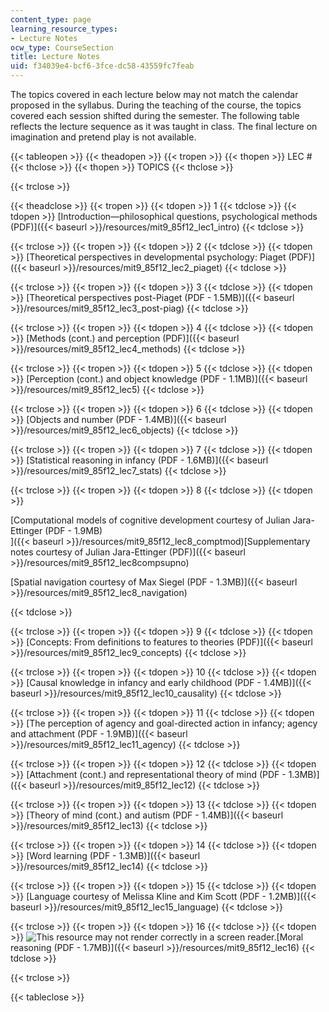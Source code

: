 ```yaml
---
content_type: page
learning_resource_types:
- Lecture Notes
ocw_type: CourseSection
title: Lecture Notes
uid: f34039e4-bcf6-3fce-dc58-43559fc7feab
---
```


The topics covered in each lecture below may not match the calendar proposed in the syllabus. During the teaching of the course, the topics covered each session shifted during the semester. The following table reflects the lecture sequence as it was taught in class. The final lecture on imagination and pretend play is not available.

{{< tableopen >}}
{{< theadopen >}}
{{< tropen >}}
{{< thopen >}}
LEC #
{{< thclose >}}
{{< thopen >}}
TOPICS
{{< thclose >}}

{{< trclose >}}

{{< theadclose >}}
{{< tropen >}}
{{< tdopen >}}
1
{{< tdclose >}}
{{< tdopen >}}
[Introduction—philosophical questions, psychological methods (PDF)]({{< baseurl >}}/resources/mit9_85f12_lec1_intro)
{{< tdclose >}}

{{< trclose >}}
{{< tropen >}}
{{< tdopen >}}
2
{{< tdclose >}}
{{< tdopen >}}
[Theoretical perspectives in developmental psychology: Piaget (PDF)]({{< baseurl >}}/resources/mit9_85f12_lec2_piaget)
{{< tdclose >}}

{{< trclose >}}
{{< tropen >}}
{{< tdopen >}}
3
{{< tdclose >}}
{{< tdopen >}}
[Theoretical perspectives post-Piaget (PDF - 1.5MB)]({{< baseurl >}}/resources/mit9_85f12_lec3_post-piag)
{{< tdclose >}}

{{< trclose >}}
{{< tropen >}}
{{< tdopen >}}
4
{{< tdclose >}}
{{< tdopen >}}
[Methods (cont.) and perception (PDF)]({{< baseurl >}}/resources/mit9_85f12_lec4_methods)
{{< tdclose >}}

{{< trclose >}}
{{< tropen >}}
{{< tdopen >}}
5
{{< tdclose >}}
{{< tdopen >}}
[Perception (cont.) and object knowledge (PDF - 1.1MB)]({{< baseurl >}}/resources/mit9_85f12_lec5)
{{< tdclose >}}

{{< trclose >}}
{{< tropen >}}
{{< tdopen >}}
6
{{< tdclose >}}
{{< tdopen >}}
[Objects and number (PDF - 1.4MB)]({{< baseurl >}}/resources/mit9_85f12_lec6_objects)
{{< tdclose >}}

{{< trclose >}}
{{< tropen >}}
{{< tdopen >}}
7
{{< tdclose >}}
{{< tdopen >}}
[Statistical reasoning in infancy (PDF - 1.6MB)]({{< baseurl >}}/resources/mit9_85f12_lec7_stats)
{{< tdclose >}}

{{< trclose >}}
{{< tropen >}}
{{< tdopen >}}
8
{{< tdclose >}}
{{< tdopen >}}


[Computational models of cognitive development courtesy of Julian Jara-Ettinger (PDF - 1.9MB)  
]({{< baseurl >}}/resources/mit9_85f12_lec8_comptmod)[Supplementary notes courtesy of Julian Jara-Ettinger (PDF)]({{< baseurl >}}/resources/mit9_85f12_lec8compsupno)

[Spatial navigation courtesy of Max Siegel (PDF - 1.3MB)]({{< baseurl >}}/resources/mit9_85f12_lec8_navigation)


{{< tdclose >}}

{{< trclose >}}
{{< tropen >}}
{{< tdopen >}}
9
{{< tdclose >}}
{{< tdopen >}}
[Concepts: From definitions to features to theories (PDF)]({{< baseurl >}}/resources/mit9_85f12_lec9_concepts)
{{< tdclose >}}

{{< trclose >}}
{{< tropen >}}
{{< tdopen >}}
10
{{< tdclose >}}
{{< tdopen >}}
[Causal knowledge in infancy and early childhood (PDF - 1.4MB)]({{< baseurl >}}/resources/mit9_85f12_lec10_causality)
{{< tdclose >}}

{{< trclose >}}
{{< tropen >}}
{{< tdopen >}}
11
{{< tdclose >}}
{{< tdopen >}}
[The perception of agency and goal-directed action in infancy; agency and attachment (PDF - 1.9MB)]({{< baseurl >}}/resources/mit9_85f12_lec11_agency)
{{< tdclose >}}

{{< trclose >}}
{{< tropen >}}
{{< tdopen >}}
12
{{< tdclose >}}
{{< tdopen >}}
[Attachment (cont.) and representational theory of mind (PDF - 1.3MB)]({{< baseurl >}}/resources/mit9_85f12_lec12)
{{< tdclose >}}

{{< trclose >}}
{{< tropen >}}
{{< tdopen >}}
13
{{< tdclose >}}
{{< tdopen >}}
[Theory of mind (cont.) and autism (PDF - 1.4MB)]({{< baseurl >}}/resources/mit9_85f12_lec13)
{{< tdclose >}}

{{< trclose >}}
{{< tropen >}}
{{< tdopen >}}
14
{{< tdclose >}}
{{< tdopen >}}
[Word learning (PDF - 1.3MB)]({{< baseurl >}}/resources/mit9_85f12_lec14)
{{< tdclose >}}

{{< trclose >}}
{{< tropen >}}
{{< tdopen >}}
15
{{< tdclose >}}
{{< tdopen >}}
[Language courtesy of Melissa Kline and Kim Scott (PDF - 1.2MB)]({{< baseurl >}}/resources/mit9_85f12_lec15_language)
{{< tdclose >}}

{{< trclose >}}
{{< tropen >}}
{{< tdopen >}}
16
{{< tdclose >}}
{{< tdopen >}}
![This resource may not render correctly in a screen reader.](/images/inacessible.gif)[Moral reasoning (PDF - 1.7MB)]({{< baseurl >}}/resources/mit9_85f12_lec16)
{{< tdclose >}}

{{< trclose >}}

{{< tableclose >}}